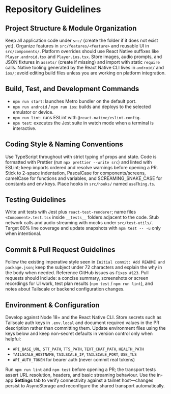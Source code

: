 # Repository Guidelines

## Project Structure & Module Organization

Keep all application code under `src/` (create the folder if it does not exist yet). Organize features in `src/features/<feature>` and reusable UI in `src/components/`. Platform overrides should use React Native suffixes like `Player.android.tsx` and `Player.ios.tsx`. Store images, audio prompts, and JSON fixtures in `assets/` (create if missing) and import with static `require` calls. Native tooling generated by the React Native CLI lives in `android/` and `ios/`; avoid editing build files unless you are working on platform integration.

## Build, Test, and Development Commands

- `npm run start`: launches Metro bundler on the default port.
- `npm run android` / `npm run ios`: builds and deploys to the selected emulator or device.
- `npm run lint`: runs ESLint with `@react-native/eslint-config`.
- `npm test`: executes the Jest suite in watch mode when a terminal is interactive.

## Coding Style & Naming Conventions

Use TypeScript throughout with strict typing of props and state. Code is formatted with Prettier (run `npx prettier --write src`) and linted with ESLint; keep imports ordered and resolve warnings before opening a PR. Stick to 2-space indentation, PascalCase for components/screens, camelCase for functions and variables, and SCREAMING_SNAKE_CASE for constants and env keys. Place hooks in `src/hooks/` named `useThing.ts`.

## Testing Guidelines

Write unit tests with Jest plus `react-test-renderer`; name files `<Component>.test.tsx` inside `__tests__` folders adjacent to the code. Stub network calls and audio streaming with mocks under `src/test-utils/`. Target 80% line coverage and update snapshots with `npm test -- -u` only when intentional.

## Commit & Pull Request Guidelines

Follow the existing imperative style seen in `Initial commit: Add README and package.json`; keep the subject under 72 characters and explain the why in the body when needed. Reference GitHub issues as `Fixes #123`. Pull requests should include: a concise summary, screenshots or screen recordings for UI work, test plan results (`npm test` / `npm run lint`), and notes about Tailscale or backend configuration changes.

## Environment & Configuration

Develop against Node 18+ and the React Native CLI. Store secrets such as Tailscale auth keys in `.env.local` and document required values in the PR description rather than committing them. Update environment files using the keys below and keep non-secret defaults in version control only when helpful:

- `API_BASE_URL`, `STT_PATH`, `TTS_PATH`, `TEXT_CHAT_PATH`, `HEALTH_PATH`
- `TAILSCALE_HOSTNAME`, `TAILSCALE_IP`, `TAILSCALE_PORT`, `USE_TLS`
- `API_AUTH_TOKEN` for bearer auth (never commit real tokens)

Run `npm run lint` and `npm test` before opening a PR; the transport tests assert URL resolution, headers, and basic streaming behaviour. Use the in-app **Settings** tab to verify connectivity against a tailnet host—changes persist to AsyncStorage and reconfigure the shared transport automatically.
